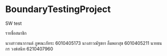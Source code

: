 # BoundaryTestingProject
SW test 

รายชื่อสมาชิก

นางสาวชนากานต์ 	ภูษณะภัทระ 	6010405173
นางสาวณัฐชยา 	ลิ้มพลาสุข 	6010405211
นายธนกร 		วงษ์สนิท 	6210407960
